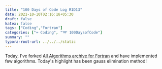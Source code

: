 ```yaml
---
title: "100 Days of Code Log R1D13"
date: 2021-10-10T02:16:18+05:30
draft: false
katex: false
tags: ["Coding","Fortran"]
categories: ["⌨️ Coding", "➿ 100DaysofCode"]
summary: ""
typora-root-url: ../../../static
---
```


Today, I've forked [All Algorithms archive for Fortran](https://github.com/AllAlgorithms/fortran) and have implemented few algorithms. Today's highlight has been gauss elimination method!

